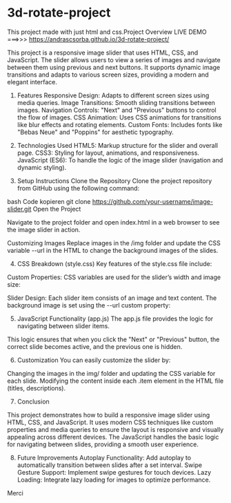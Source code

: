 # 3d-rotate-project
This project made with just html and css.Project Overview
LIVE DEMO ===>>> https://andrascsorba.github.io/3d-rotate-project/

This project is a responsive image slider that uses HTML, CSS, and JavaScript. The slider allows users to view a series of images and navigate between them using previous and next buttons. It supports dynamic image transitions and adapts to various screen sizes, providing a modern and elegant interface.

1. Features
Responsive Design: Adapts to different screen sizes using media queries.
Image Transitions: Smooth sliding transitions between images.
Navigation Controls: "Next" and "Previous" buttons to control the flow of images.
CSS Animation: Uses CSS animations for transitions like blur effects and rotating elements.
Custom Fonts: Includes fonts like "Bebas Neue" and "Poppins" for aesthetic typography.

2. Technologies Used
HTML5: Markup structure for the slider and overall page.
CSS3: Styling for layout, animations, and responsiveness.
JavaScript (ES6): To handle the logic of the image slider (navigation and dynamic styling).

3. Setup Instructions
Clone the Repository
Clone the project repository from GitHub using the following command:

bash
Code kopieren
git clone https://github.com/your-username/image-slider.git
Open the Project

Navigate to the project folder and open index.html in a web browser to see the image slider in action.

Customizing Images
Replace images in the /img folder and update the CSS variable --url in the HTML to change the background images of the slides.

4. CSS Breakdown (style.css)
Key features of the style.css file include:

Custom Properties: CSS variables are used for the slider’s width and image size:


Slider Design: Each slider item consists of an image and text content. The background image is set using the --url custom property:


5. JavaScript Functionality (app.js)
The app.js file provides the logic for navigating between slider items.


This logic ensures that when you click the "Next" or "Previous" button, the correct slide becomes active, and the previous one is hidden.

6. Customization
You can easily customize the slider by:

Changing the images in the img/ folder and updating the CSS variable for each slide.
Modifying the content inside each .item element in the HTML file (titles, descriptions).

7. Conclusion

This project demonstrates how to build a responsive image slider using HTML, CSS, and JavaScript. It uses modern CSS techniques like custom properties and media queries to ensure the layout is responsive and visually appealing across different devices. The JavaScript handles the basic logic for navigating between slides, providing a smooth user experience.

8. Future Improvements
Autoplay Functionality: Add autoplay to automatically transition between slides after a set interval.
Swipe Gesture Support: Implement swipe gestures for touch devices.
Lazy Loading: Integrate lazy loading for images to optimize performance.

Merci
